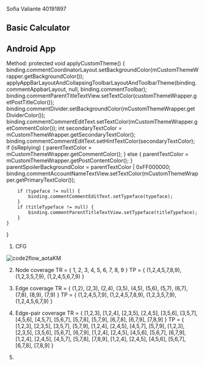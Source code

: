 Sofia Valiante 40191897

## Basic Calculator

## Android App
Method:
protected void applyCustomTheme() {
        binding.commentCoordinatorLayout.setBackgroundColor(mCustomThemeWrapper.getBackgroundColor());
        applyAppBarLayoutAndCollapsingToolbarLayoutAndToolbarTheme(binding.commentAppbarLayout, null, binding.commentToolbar);
        binding.commentParentTitleTextView.setTextColor(customThemeWrapper.getPostTitleColor());
        binding.commentDivider.setBackgroundColor(mCustomThemeWrapper.getDividerColor());
        binding.commentCommentEditText.setTextColor(mCustomThemeWrapper.getCommentColor());
        int secondaryTextColor = mCustomThemeWrapper.getSecondaryTextColor();
        binding.commentCommentEditText.setHintTextColor(secondaryTextColor);
        if (isReplying) {
            parentTextColor = mCustomThemeWrapper.getCommentColor();
        } else {
            parentTextColor = mCustomThemeWrapper.getPostContentColor();
        }
        parentSpoilerBackgroundColor = parentTextColor | 0xFF000000;
        binding.commentAccountNameTextView.setTextColor(mCustomThemeWrapper.getPrimaryTextColor());

        if (typeface != null) {
            binding.commentCommentEditText.setTypeface(typeface);
        }
        if (titleTypeface != null) {
            binding.commentParentTitleTextView.setTypeface(titleTypeface);
        }
    }
}

1) CFG

![code2flow_aotaKM](https://github.com/SOEN345-WINTER2024/cfg-graph-lab-s-vali/assets/91510546/9701a6eb-4d00-46ef-b1f3-dcd5dcdfe3b9)

2) Node coverage
TR = { 1, 2, 3, 4, 5, 6, 7, 8, 9 }
TP = { (1,2,4,5,7,8,9), (1,2,3,5,7,9), (1,2,4,5,6,7,9) }

3) Edge coverage
TR = { (1,2), (2,3), (2,4), (3,5), (4,5), (5,6), (5,7), (6,7), (7,8), (8,9), (7,9) }
TP = { (1,2,4,5,7,9), (1,2,4,5,7,8,9), (1,2,3,5,7,9), (1,2,4,5,6,7,9) }

4) Edge-pair coverage
TR = { [1,2,3], [1,2,4], [2,3,5], [2,4,5], [3,5,6], [3,5,7], [4,5,6], [4,5,7], [5,6,7], [5,7,8], [5,7,9], [6,7,8],  [6,7,9], [7,8,9] }
TP = { [1,2,3], [2,3,5], [3,5,7], [5,7,9], [1,2,4], [2,4,5], [4,5,7], [5,7,9], [1,2,3], [2,3,5], [3,5,6], [5,6,7], [6,7,9], [1,2,4], [2,4,5], [4,5,6], [5,6,7], [6,7,9], [1,2,4], [2,4,5], [4,5,7], [5,7,8], [7,8,9], [1,2,4], [2,4,5], [4,5,6], [5,6,7], [6,7,8], [7,8,9] }

5) 
